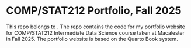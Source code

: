 # COMP/STAT212 Portfolio, Fall 2025

This repo belongs to <Jessica Lin>.  The repo contains the code for my portfolio website for COMP/STAT212 Intermediate Data Science course taken at Macalester in Fall 2025.  The portfolio website is based on the Quarto Book system.
